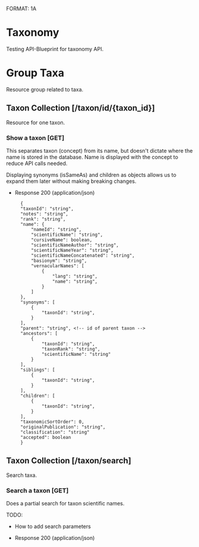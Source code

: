 FORMAT: 1A

# Taxonomy

Testing API-Blueprint for taxonomy API.

# Group Taxa

Resource group related to taxa.

## Taxon Collection [/taxon/id/{taxon_id}]

Resource for one taxon.

### Show a taxon [GET]

This separates taxon (concept) from its name, but doesn't dictate where the name is stored in the database. Name is displayed with the concept to reduce API calls needed.

Displaying synonyms (isSameAs) and children as objects allows us to expand them later without making breaking changes.

* Response 200 (application/json)

        {
        "taxonId": "string",
        "notes": "string",
        "rank": "string",
        "name": {
            "nameId": "string",
            "scientificName": "string",
            "cursiveName": boolean,
            "scientificNameAuthor": "string",
            "scientificNameYear": "string",
            "scientificNameConcatenated": "string",
            "basionym": "string",
            "vernacularNames": [
                {
                    "lang": "string",
                    "name": "string",
                }
            ]
        },
        "synonyms": [
            {
                "taxonId": "string",
            }
        ],
        "parent": "string", <!-- id of parent taxon -->
        "ancestors": [
            {
                "taxonId": "string",
                "taxonRank": "string",
                "scientificName": "string"
            }
        ],
        "siblings": [
            {
                "taxonId": "string",
            }
        ],
        "children": [
            {
                "taxonId": "string",
            }
        ],
        "taxonomicSortOrder": 0,
        "originalPublication": "string",
        "classification": "string"
        "accepted": boolean
        }

## Taxon Collection [/taxon/search]

Search taxa.

### Search a taxon [GET]

Does a partial search for taxon scientific names.

TODO:
- How to add search parameters

* Response 200 (application/json)

